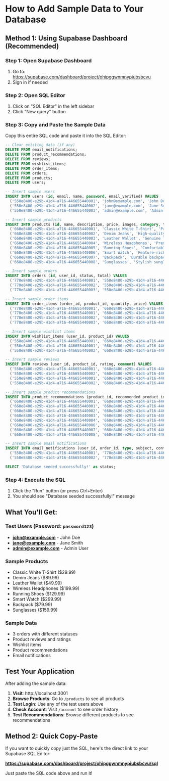 # How to Add Sample Data to Your Database

## Method 1: Using Supabase Dashboard (Recommended)

### Step 1: Open Supabase Dashboard
1. Go to: https://supabase.com/dashboard/project/ohipggwnmnypiubsbcvu
2. Sign in if needed

### Step 2: Open SQL Editor
1. Click on "SQL Editor" in the left sidebar
2. Click "New query" button

### Step 3: Copy and Paste the Sample Data
Copy this entire SQL code and paste it into the SQL Editor:

```sql
-- Clear existing data (if any)
DELETE FROM email_notifications;
DELETE FROM product_recommendations;
DELETE FROM reviews;
DELETE FROM wishlist_items;
DELETE FROM order_items;
DELETE FROM orders;
DELETE FROM products;
DELETE FROM users;

-- Insert sample users
INSERT INTO users (id, email, name, password, email_verified) VALUES
  ('550e8400-e29b-41d4-a716-446655440001', 'john@example.com', 'John Doe', '$2a$12$LQv3c1yqBWVHxkd0LHAkCOYz6TtxMQJqhN8/LewdBPj3bp.gSJgW.', NOW()),
  ('550e8400-e29b-41d4-a716-446655440002', 'jane@example.com', 'Jane Smith', '$2a$12$LQv3c1yqBWVHxkd0LHAkCOYz6TtxMQJqhN8/LewdBPj3bp.gSJgW.', NOW()),
  ('550e8400-e29b-41d4-a716-446655440003', 'admin@example.com', 'Admin User', '$2a$12$LQv3c1yqBWVHxkd0LHAkCOYz6TtxMQJqhN8/LewdBPj3bp.gSJgW.', NOW());

-- Insert sample products
INSERT INTO products (id, name, description, price, images, category, tags, in_stock) VALUES
  ('660e8400-e29b-41d4-a716-446655440001', 'Classic White T-Shirt', 'Premium cotton t-shirt with a comfortable fit', 29.99, ARRAY['https://images.unsplash.com/photo-1521572163474-6864f9cf17ab?w=500', 'https://images.unsplash.com/photo-1503341504253-dff4815485f1?w=500'], 'clothing', ARRAY['cotton', 'casual', 'white'], true),
  ('660e8400-e29b-41d4-a716-446655440002', 'Denim Jeans', 'High-quality denim jeans with perfect fit', 89.99, ARRAY['https://images.unsplash.com/photo-1542272604-787c3835535d?w=500', 'https://images.unsplash.com/photo-1541099649105-f69ad21f3246?w=500'], 'clothing', ARRAY['denim', 'casual', 'blue'], true),
  ('660e8400-e29b-41d4-a716-446655440003', 'Leather Wallet', 'Genuine leather wallet with multiple card slots', 49.99, ARRAY['https://images.unsplash.com/photo-1627123424574-724758594e93?w=500'], 'accessories', ARRAY['leather', 'wallet', 'brown'], true),
  ('660e8400-e29b-41d4-a716-446655440004', 'Wireless Headphones', 'Premium wireless headphones with noise cancellation', 199.99, ARRAY['https://images.unsplash.com/photo-1505740420928-5e560c06d30e?w=500'], 'electronics', ARRAY['wireless', 'audio', 'black'], true),
  ('660e8400-e29b-41d4-a716-446655440005', 'Running Shoes', 'Comfortable running shoes for all terrains', 129.99, ARRAY['https://images.unsplash.com/photo-1542291026-7eec264c27ff?w=500'], 'footwear', ARRAY['running', 'sports', 'comfortable'], true),
  ('660e8400-e29b-41d4-a716-446655440006', 'Smart Watch', 'Feature-rich smartwatch with health tracking', 299.99, ARRAY['https://images.unsplash.com/photo-1523275335684-37898b6baf30?w=500'], 'electronics', ARRAY['smartwatch', 'fitness', 'black'], true),
  ('660e8400-e29b-41d4-a716-446655440007', 'Backpack', 'Durable backpack with laptop compartment', 79.99, ARRAY['https://images.unsplash.com/photo-1553062407-98eeb64c6a62?w=500'], 'accessories', ARRAY['backpack', 'laptop', 'durable'], true),
  ('660e8400-e29b-41d4-a716-446655440008', 'Sunglasses', 'Stylish sunglasses with UV protection', 159.99, ARRAY['https://images.unsplash.com/photo-1572635196237-14b3f2812f3d?w=500'], 'accessories', ARRAY['sunglasses', 'style', 'protection'], true);

-- Insert sample orders
INSERT INTO orders (id, user_id, status, total) VALUES
  ('770e8400-e29b-41d4-a716-446655440001', '550e8400-e29b-41d4-a716-446655440001', 'delivered', 119.98),
  ('770e8400-e29b-41d4-a716-446655440002', '550e8400-e29b-41d4-a716-446655440002', 'shipped', 299.99),
  ('770e8400-e29b-41d4-a716-446655440003', '550e8400-e29b-41d4-a716-446655440001', 'pending', 79.99);

-- Insert sample order items
INSERT INTO order_items (order_id, product_id, quantity, price) VALUES
  ('770e8400-e29b-41d4-a716-446655440001', '660e8400-e29b-41d4-a716-446655440001', 2, 29.99),
  ('770e8400-e29b-41d4-a716-446655440001', '660e8400-e29b-41d4-a716-446655440003', 1, 49.99),
  ('770e8400-e29b-41d4-a716-446655440002', '660e8400-e29b-41d4-a716-446655440006', 1, 299.99),
  ('770e8400-e29b-41d4-a716-446655440003', '660e8400-e29b-41d4-a716-446655440007', 1, 79.99);

-- Insert sample wishlist items
INSERT INTO wishlist_items (user_id, product_id) VALUES
  ('550e8400-e29b-41d4-a716-446655440001', '660e8400-e29b-41d4-a716-446655440004'),
  ('550e8400-e29b-41d4-a716-446655440001', '660e8400-e29b-41d4-a716-446655440005'),
  ('550e8400-e29b-41d4-a716-446655440002', '660e8400-e29b-41d4-a716-446655440008');

-- Insert sample reviews
INSERT INTO reviews (user_id, product_id, rating, comment) VALUES
  ('550e8400-e29b-41d4-a716-446655440001', '660e8400-e29b-41d4-a716-446655440001', 5, 'Great quality t-shirt, very comfortable!'),
  ('550e8400-e29b-41d4-a716-446655440002', '660e8400-e29b-41d4-a716-446655440001', 4, 'Good fit and material, would recommend.'),
  ('550e8400-e29b-41d4-a716-446655440001', '660e8400-e29b-41d4-a716-446655440003', 5, 'Excellent leather quality, perfect size.'),
  ('550e8400-e29b-41d4-a716-446655440002', '660e8400-e29b-41d4-a716-446655440006', 4, 'Great features, battery life could be better.');

-- Insert sample product recommendations
INSERT INTO product_recommendations (product_id, recommended_product_id, score, reason) VALUES
  ('660e8400-e29b-41d4-a716-446655440001', '660e8400-e29b-41d4-a716-446655440002', 0.8, 'category_similarity'),
  ('660e8400-e29b-41d4-a716-446655440001', '660e8400-e29b-41d4-a716-446655440003', 0.7, 'category_similarity'),
  ('660e8400-e29b-41d4-a716-446655440002', '660e8400-e29b-41d4-a716-446655440001', 0.8, 'category_similarity'),
  ('660e8400-e29b-41d4-a716-446655440003', '660e8400-e29b-41d4-a716-446655440008', 0.6, 'tag_similarity'),
  ('660e8400-e29b-41d4-a716-446655440004', '660e8400-e29b-41d4-a716-446655440006', 0.9, 'category_similarity'),
  ('660e8400-e29b-41d4-a716-446655440006', '660e8400-e29b-41d4-a716-446655440004', 0.9, 'category_similarity'),
  ('660e8400-e29b-41d4-a716-446655440007', '660e8400-e29b-41d4-a716-446655440003', 0.5, 'tag_similarity'),
  ('660e8400-e29b-41d4-a716-446655440008', '660e8400-e29b-41d4-a716-446655440003', 0.6, 'tag_similarity');

-- Insert sample email notifications
INSERT INTO email_notifications (user_id, order_id, type, subject, content, sent, sent_at) VALUES
  ('550e8400-e29b-41d4-a716-446655440001', '770e8400-e29b-41d4-a716-446655440001', 'order_confirmation', 'Order Confirmed', 'Your order has been confirmed and is being processed.', true, NOW()),
  ('550e8400-e29b-41d4-a716-446655440002', '770e8400-e29b-41d4-a716-446655440002', 'shipping_update', 'Your Order Has Shipped', 'Your order is on its way! Track your package here.', true, NOW());

SELECT 'Database seeded successfully!' as status;
```

### Step 4: Execute the SQL
1. Click the "Run" button (or press Ctrl+Enter)
2. You should see "Database seeded successfully!" message

## What You'll Get:

### Test Users (Password: `password123`)
- **john@example.com** - John Doe
- **jane@example.com** - Jane Smith  
- **admin@example.com** - Admin User

### Sample Products
- Classic White T-Shirt ($29.99)
- Denim Jeans ($89.99)
- Leather Wallet ($49.99)
- Wireless Headphones ($199.99)
- Running Shoes ($129.99)
- Smart Watch ($299.99)
- Backpack ($79.99)
- Sunglasses ($159.99)

### Sample Data
- 3 orders with different statuses
- Product reviews and ratings
- Wishlist items
- Product recommendations
- Email notifications

## Test Your Application

After adding the sample data:

1. **Visit**: http://localhost:3001
2. **Browse Products**: Go to `/products` to see all products
3. **Test Login**: Use any of the test users above
4. **Check Account**: Visit `/account` to see order history
5. **Test Recommendations**: Browse different products to see recommendations

## Method 2: Quick Copy-Paste

If you want to quickly copy just the SQL, here's the direct link to your Supabase SQL Editor:

**https://supabase.com/dashboard/project/ohipggwnmnypiubsbcvu/sql**

Just paste the SQL code above and run it! 